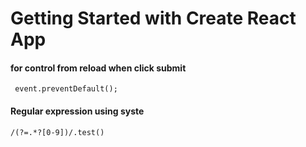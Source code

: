 # Getting Started with Create React App


#### for control from reload when click submit
   
     event.preventDefault();

#### Regular expression  using syste

    /(?=.*?[0-9])/.test()
